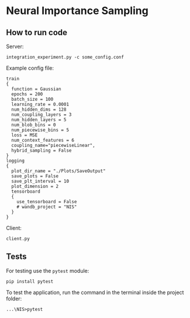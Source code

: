 # Neural Importance Sampling 

## How to run code 
Server:
```
integration_experiment.py -c some_config.conf
```
Example config file:
```
train
{
  function = Gaussian
  epochs = 200
  batch_size = 100
  learning_rate = 0.0001
  num_hidden_dims = 128
  num_coupling_layers = 3
  num_hidden_layers = 5
  num_blob_bins = 0
  num_piecewise_bins = 5
  loss = MSE
  num_context_features = 6
  coupling_name="piecewiseLinear",
  hybrid_sampling = False
}
logging
{
  plot_dir_name = "./Plots/SaveOutput"
  save_plots = False
  save_plt_interval = 10
  plot_dimension = 2
  tensorboard
  {
    use_tensorboard = False
    # wandb_project = "NIS"
  }
}
```
Client:
```
client.py
```
## Tests
For testing use the `pytest` module:

`pip install pytest`

To test the application, run the command in the terminal inside the project folder:

`...\NIS>pytest`


